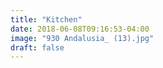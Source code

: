 ```yaml
---
title: "Kitchen"
date: 2018-06-08T09:16:53-04:00
image: "930 Andalusia_ (13).jpg"
draft: false
---
```

